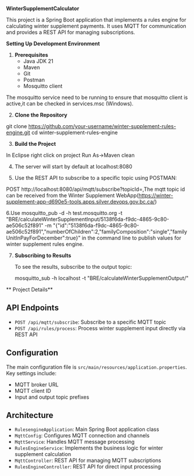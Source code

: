 **WinterSupplementCalculator**

  This project is a Spring Boot application that implements a rules engine for calculating winter supplement payments. It uses MQTT for communication and provides a REST API for managing subscriptions.

**Setting Up Development Environment**

1. **Prerequisites**
   - Java JDK 21 
   - Maven
   - Git
   - Postman
   - Mosquitto client
 
 The mosquitto service need to be running to ensure that mosquitto client is active,it can be checked in services.msc (Windows).

2. **Clone the Repository**

git clone https://github.com/your-username/winter-supplement-rules-engine.git
cd winter-supplement-rules-engine

3. **Build the Project**

In Eclipse right click on project Run As->Maven clean

4. The server will start by default at localhost:8080

5. Use the REST API to subscribe to a specific topic using POSTMAN:

POST http://localhost:8080/api/mqtt/subscribe?topicId=<mqtt topic id>,The mqtt topic id can be received from the Winter Supplement WebApp(https://winter-supplement-app-d690e5-tools.apps.silver.devops.gov.bc.ca/)

6.Use mosquitto_pub -d -h test.mosquitto.org -t "BRE/calculateWinterSupplementInput/5138f6da-f9dc-4865-9c80-ae506c52f891" -m "{"id":"5138f6da-f9dc-4865-9c80-ae506c52f891","numberOfChildren":2,"familyComposition":"single","familyUnitInPayForDecember":true}" in the command line to publish values for winter supplement rules engine.

7. **Subscribing to Results**

    To see the results, subscribe to the output topic:


    mosquitto_sub -h localhost -t "BRE/calculateWinterSupplementOutput/<mqtt topic id>"
    

** Project Details**

## API Endpoints

- `POST /api/mqtt/subscribe`: Subscribe to a specific MQTT topic
- `POST /api/rules/process`: Process winter supplement input directly via REST API

## Configuration

The main configuration file is `src/main/resources/application.properties`. Key settings include:

- MQTT broker URL
- MQTT client ID
- Input and output topic prefixes

## Architecture

- `RulesengineApplication`: Main Spring Boot application class
- `MqttConfig`: Configures MQTT connection and channels
- `MqttService`: Handles MQTT message processing
- `RulesEngineService`: Implements the business logic for winter supplement calculation
- `MqttController`: REST API for managing MQTT subscriptions
- `RulesEngineController`: REST API for direct input processing